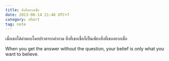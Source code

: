 ```yaml
---
title: สิ่งที่อยากเชื่อ
date: 2013-06-14 21:46 UTC+7
category: short
tag: note
---
```


เมื่อเธอได้คำตอบโดยปราศจากคำถาม สิ่งที่เธอเชื่อก็เป็นเพียงสิ่งที่เธออยากเชื่อ

When you get the answer without the question, your belief is only what you want to believe.
